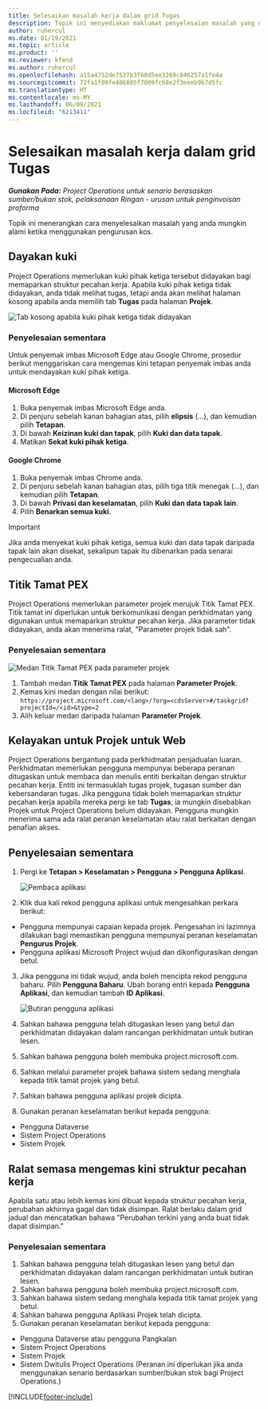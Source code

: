 ```yaml
---
title: Selesaikan masalah kerja dalam grid Tugas
description: Topik ini menyediakan maklumat penyelesaian masalah yang diperlukan apabila menggunakan grid Tugas.
author: ruhercul
ms.date: 01/19/2021
ms.topic: article
ms.product: ''
ms.reviewer: kfend
ms.author: ruhercul
ms.openlocfilehash: a15a4752de7537b3f60d5ee3269c846257a1fe4a
ms.sourcegitcommit: 72fa1f09fe406805f7009fc68e2f3eeeb9b7d5fc
ms.translationtype: HT
ms.contentlocale: ms-MY
ms.lasthandoff: 06/09/2021
ms.locfileid: "6213411"
---
```

# <a name="troubleshoot-working-in-the-task-grid"></a>Selesaikan masalah kerja dalam grid Tugas 

_**Gunakan Pada:** Project Operations untuk senario berasaskan sumber/bukan stok, pelaksanaan Ringan - urusan untuk penginvoisan proforma_

Topik ini menerangkan cara menyelesaikan masalah yang anda mungkin alami ketika menggunakan pengurusan kos.

## <a name="enable-cookies"></a>Dayakan kuki

Project Operations memerlukan kuki pihak ketiga tersebut didayakan bagi memaparkan struktur pecahan kerja. Apabila kuki pihak ketiga tidak didayakan, anda tidak melihat tugas, tetapi anda akan melihat halaman kosong apabila anda memilih tab **Tugas** pada halaman **Projek**.

![Tab kosong apabila kuki pihak ketiga tidak didayakan](media/blankschedule.png)


### <a name="workaround"></a>Penyelesaian sementara
Untuk penyemak imbas Microsoft Edge atau Google Chrome, prosedur berikut menggariskan cara mengemas kini tetapan penyemak imbas anda untuk mendayakan kuki pihak ketiga.

#### <a name="microsoft-edge"></a>Microsoft Edge

1. Buka penyemak imbas Microsoft Edge anda.
2. Di penjuru sebelah kanan bahagian atas, pilih **elipsis** (...), dan kemudian pilih **Tetapan**.
3. Di bawah **Keizinan kuki dan tapak**, pilih **Kuki dan data tapak**.
4. Matikan **Sekat kuki pihak ketiga**.

#### <a name="google-chrome"></a>Google Chrome

1. Buka penyemak imbas Chrome anda.
2. Di penjuru sebelah kanan bahagian atas, pilih tiga titik menegak (...), dan kemudian pilih **Tetapan**.
3. Di bawah **Privasi dan keselamatan**, pilih **Kuki dan data tapak lain**.
4. Pilih **Benarkan semua kuki**.

> [!IMPORTANT]
> Jika anda menyekat kuki pihak ketiga, semua kuki dan data tapak daripada tapak lain akan disekat, sekalipun tapak itu dibenarkan pada senarai pengecualian anda.

## <a name="pex-endpoint"></a>Titik Tamat PEX

Project Operations memerlukan parameter projek merujuk Titik Tamat PEX. Titik tamat ini diperlukan untuk berkomunikasi dengan perkhidmatan yang digunakan untuk memaparkan struktur pecahan kerja. Jika parameter tidak didayakan, anda akan menerima ralat, "Parameter projek tidak sah". 

### <a name="workaround"></a>Penyelesaian sementara
 ![Medan Titik Tamat PEX pada parameter projek](media/projectparameter.png)

1. Tambah medan **Titik Tamat PEX** pada halaman **Parameter Projek**.
2. Kemas kini medan dengan nilai berikut: `https://project.microsoft.com/<lang>/?org=<cdsServer>#/taskgrid?projectId=/<id>&type=2`
3. Alih keluar medan daripada halaman **Parameter Projek**.

## <a name="privileges-for-project-for-the-web"></a>Kelayakan untuk Projek untuk Web

Project Operations bergantung pada perkhidmatan penjadualan luaran. Perkhidmatan memerlukan pengguna mempunyai beberapa peranan ditugaskan untuk membaca dan menulis entiti berkaitan dengan struktur pecahan kerja. Entiti ini termasuklah tugas projek, tugasan sumber dan kebersandaran tugas. Jika pengguna tidak boleh memaparkan struktur pecahan kerja apabila mereka pergi ke tab **Tugas**, ia mungkin disebabkan Projek untuk Project Operations belum didayakan. Pengguna mungkin menerima sama ada ralat peranan keselamatan atau ralat berkaitan dengan penafian akses.


## <a name="workaround"></a>Penyelesaian sementara

1. Pergi ke **Tetapan > Keselamatan > Pengguna > Pengguna Aplikasi**.  

   ![Pembaca aplikasi](media/applicationuser.jpg)
   
2. Klik dua kali rekod pengguna aplikasi untuk mengesahkan perkara berikut:

 - Pengguna mempunyai capaian kepada projek. Pengesahan ini lazimnya dilakukan bagi memastikan pengguna mempunyai peranan keselamatan **Pengurus Projek**.
 - Pengguna aplikasi Microsoft Project wujud dan dikonfigurasikan dengan betul.
 
3. Jika pengguna ini tidak wujud, anda boleh mencipta rekod pengguna baharu. Pilih **Pengguna Baharu**. Ubah borang entri kepada **Pengguna Aplikasi**, dan kemudian tambah **ID Aplikasi**.

   ![Butiran pengguna aplikasi](media/applicationuserdetails.jpg)

4. Sahkan bahawa pengguna telah ditugaskan lesen yang betul dan perkhidmatan didayakan dalam rancangan perkhidmatan untuk butiran lesen.
5. Sahkan bahawa pengguna boleh membuka project.microsoft.com.
6. Sahkan melalui parameter projek bahawa sistem sedang menghala kepada titik tamat projek yang betul.
7. Sahkan bahawa pengguna aplikasi projek dicipta.
8. Gunakan peranan keselamatan berikut kepada pengguna:

  - Pengguna Dataverse
  - Sistem Project Operations
  - Sistem Projek

## <a name="error-when-updating-the-work-breakdown-structure"></a>Ralat semasa mengemas kini struktur pecahan kerja

Apabila satu atau lebih kemas kini dibuat kepada struktur pecahan kerja, perubahan akhirnya gagal dan tidak disimpan. Ralat berlaku dalam grid jadual dan mencatatkan bahawa "Perubahan terkini yang anda buat tidak dapat disimpan."

### <a name="workaround"></a>Penyelesaian sementara

1. Sahkan bahawa pengguna telah ditugaskan lesen yang betul dan perkhidmatan didayakan dalam rancangan perkhidmatan untuk butiran lesen.
2. Sahkan bahawa pengguna boleh membuka project.microsoft.com.
3. Sahkan bahawa sistem sedang menghala kepada titik tamat projek yang betul.
4. Sahkan bahawa pengguna Aplikasi Projek telah dicipta.
5. Gunakan peranan keselamatan berikut kepada pengguna:
  
  - Pengguna Dataverse atau pengguna Pangkalan
  - Sistem Project Operations
  - Sistem Projek
  - Sistem Dwitulis Project Operations (Peranan ini diperlukan jika anda menggunakan senario berdasarkan sumber/bukan stok bagi Project Operations.)


[!INCLUDE[footer-include](../includes/footer-banner.md)]

